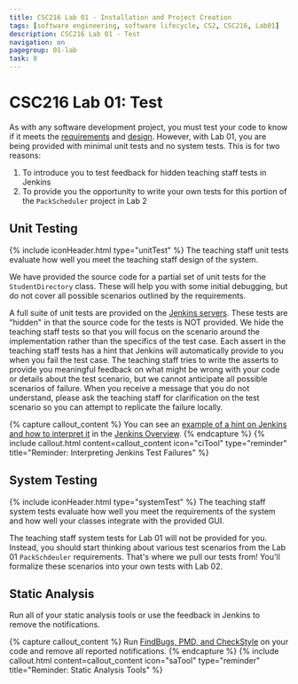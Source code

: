 ```yaml
---
title: CSC216 Lab 01 - Installation and Project Creation
tags: [software engineering, software lifecycle, CS2, CSC216, Lab01]
description: CSC216 Lab 01 - Test
navigation: on
pagegroup: 01-lab
task: 8
---
```


# CSC216 Lab 01: Test
As with any software development project, you must test your code to know if it meets the [requirements](01-lab-requirements) and [design](01-lab-design).  However, with Lab 01, you are being provided with minimal unit tests and no system tests.  This is for two reasons:

  1. To introduce you to test feedback for hidden teaching staff tests in Jenkins
  2. To provide you the opportunity to write your own tests for this portion of the `PackScheduler` project in Lab 2
  

## Unit Testing
{% include iconHeader.html type="unitTest" %}
The teaching staff unit tests evaluate how well you meet the teaching staff design of the system.

We have provided the source code for a partial set of unit tests for the `StudentDirectory` class.  These will help you with some initial debugging, but do not cover all possible scenarios outlined by the requirements.

A full suite of unit tests are provided on the [Jenkins servers](../01-lab#lab-deadlines--jenkins-servers).  These tests are "hidden" in that the source code for the tests is NOT provided.  We hide the teaching staff tests so that you will focus on the scenario around the implementation rather than the specifics of the test case.  Each assert in the teaching staff tests has a hint that Jenkins will automatically provide to you when you fail the test case.  The teaching staff tries to write the asserts to provide you meaningful feedback on what might be wrong with your code or details about the test scenario, but we cannot anticipate all possible scenarios of failure.  When you receive a message that you do not understand, please ask the teaching staff for clarification on the test scenario so you can attempt to replicate the failure locally.


{% capture callout_content %}
You can see an [example of a hint on Jenkins and how to interpret it](https://pages.github.ncsu.edu/engr-csc-software-development/practices-tools/jenkins/#test-results) in the [Jenkins Overview](https://pages.github.ncsu.edu/engr-csc-software-development/practices-tools/jenkins/).
{% endcapture %}
{% include callout.html content=callout_content icon="ciTool" type="reminder" title="Reminder: Interpreting Jenkins Test Failures" %}


## System Testing
{% include iconHeader.html type="systemTest" %}
The teaching staff system tests evaluate how well you meet the requirements of the system and how well your classes integrate with the provided GUI.

The teaching staff system tests for Lab 01 will not be provided for you.  Instead, you should start thinking about various test scenarios from the Lab 01 `PackSchdeuler` requirements.  That's where we pull our tests from!  You'll formalize these scenarios into your own tests with Lab 02.


## Static Analysis
Run all of your static analysis tools or use the feedback in Jenkins to remove the notifications.


{% capture callout_content %}
Run [FindBugs, PMD, and CheckStyle](https://pages.github.ncsu.edu/engr-csc216/guided-projects/gp1/gp1-static-analysis) on your code and remove all reported notifications.
{% endcapture %}
{% include callout.html content=callout_content icon="saTool" type="reminder" title="Reminder: Static Analysis Tools" %}
